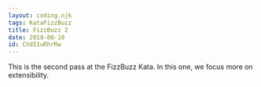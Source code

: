 ```yaml
---
layout: coding.njk
tags: KataFizzBuzz
title: FizzBuzz 2
date: 2019-08-10
id: CVdI1uRhrRw
---
```


This is the second pass at the FizzBuzz Kata. In this one, we focus more on extensibility.